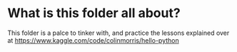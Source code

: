 # What is this folder all about?
This folder is a palce to tinker with, and practice the lessons explained over at https://www.kaggle.com/code/colinmorris/hello-python